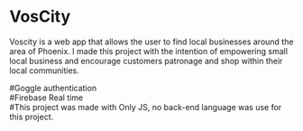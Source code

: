 # VosCity
Voscity is a web app that allows the user to find local businesses around the area of Phoenix. I made this project with the intention of empowering small local business and encourage customers patronage and shop within their local communities.<br/>

#Goggle authentication<br/>
#Firebase Real time<br/>
#This project was made with Only JS, no back-end language was use for this project.
